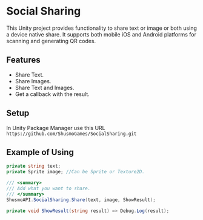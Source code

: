 # Social Sharing

This Unity project provides functionality to share text or image or both using a device native share.
It supports both mobile iOS and Android platforms for scanning and generating QR codes.

## Features

- Share Text.
- Share Images.
- Share Text and Images.
- Get a callback with the result.

## Setup
In Unity Package Manager use this URL `https://github.com/ShusmoGames/SocialSharing.git`

## Example of Using

```csharp
private string text;
private Sprite image; //Can be Sprite or Texture2D.

/// <summary>
/// Add what you want to share.
/// </summary>
ShusmoAPI.SocialSharing.Share(text, image, ShowResult);

private void ShowResult(string result) => Debug.Log(result);
```
